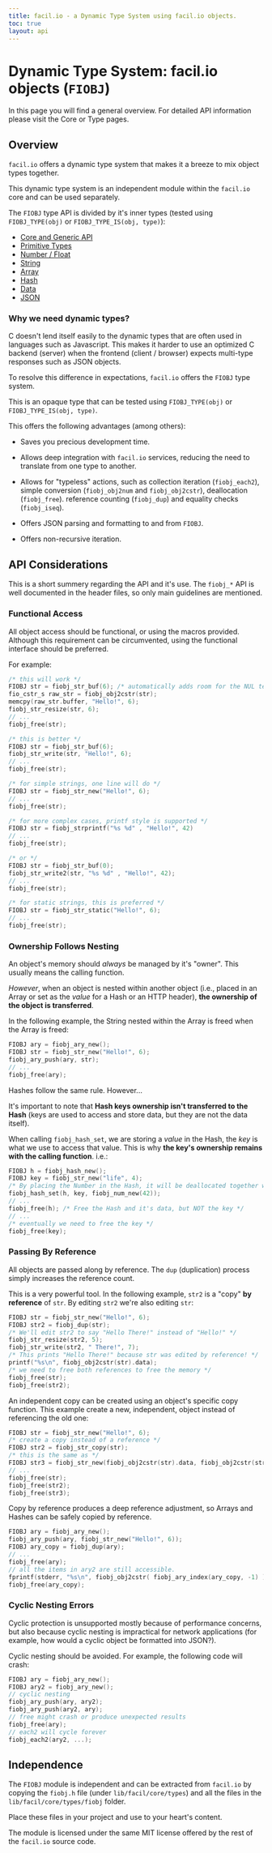 ```yaml
---
title: facil.io - a Dynamic Type System using facil.io objects.
toc: true
layout: api
---
```

# Dynamic Type System: facil.io objects (`FIOBJ`)

In this page you will find a general overview. For detailed API information please visit the Core or Type pages.

## Overview

`facil.io` offers a dynamic type system that makes it a breeze to mix object types together.

This dynamic type system is an independent module within the `facil.io` core and can be used separately.

The `FIOBJ` type API is divided by it's inner types (tested using `FIOBJ_TYPE(obj)` or `FIOBJ_TYPE_IS(obj, type)`):

* [Core and Generic API](fiobj_core)
* [Primitive Types](fiobj_primitives)
* [Number / Float](fiobj_numbers)
* [String](fiobj_str)
* [Array](fiobj_ary)
* [Hash](fiobj_hash)
* [Data](fiobj_data)
* [JSON](fiobj_json)

### Why we need dynamic types?

C doesn't lend itself easily to the dynamic types that are often used in languages such as Javascript. This makes it harder to use an optimized C backend (server) when the frontend (client / browser) expects multi-type responses such as JSON objects.

To resolve this difference in expectations, `facil.io` offers the `FIOBJ` type system.

This is an opaque type that can be tested using `FIOBJ_TYPE(obj)` or `FIOBJ_TYPE_IS(obj, type)`.

This offers the following advantages (among others):

* Saves you precious development time.

* Allows deep integration with `facil.io` services, reducing the need to translate from one type to another.

* Allows for "typeless" actions, such as collection iteration (`fiobj_each2`), simple conversion (`fiobj_obj2num` and `fiobj_obj2cstr`), deallocation (`fiobj_free`). reference counting (`fiobj_dup`) and equality checks (`fiobj_iseq`).

* Offers JSON parsing and formatting to and from `FIOBJ`.

* Offers non-recursive iteration.

## API Considerations

This is a short summery regarding the API and it's use. The `fiobj_*` API is well documented in the header files, so only main guidelines are mentioned.

### Functional Access

All object access should be functional, or using the macros provided. Although this requirement can be circumvented, using the functional interface should be preferred.

For example:

```c
/* this will work */
FIOBJ str = fiobj_str_buf(6); /* automatically adds room for the NUL terminator */
fio_cstr_s raw_str = fiobj_obj2cstr(str);
memcpy(raw_str.buffer, "Hello!", 6);
fiobj_str_resize(str, 6);
// ...
fiobj_free(str);

/* this is better */
FIOBJ str = fiobj_str_buf(6);
fiobj_str_write(str, "Hello!", 6);
// ...
fiobj_free(str);

/* for simple strings, one line will do */
FIOBJ str = fiobj_str_new("Hello!", 6);
// ...
fiobj_free(str);

/* for more complex cases, printf style is supported */
FIOBJ str = fiobj_strprintf("%s %d" , "Hello!", 42)
// ...
fiobj_free(str);

/* or */
FIOBJ str = fiobj_str_buf(0);
fiobj_str_write2(str, "%s %d" , "Hello!", 42);
// ...
fiobj_free(str);

/* for static strings, this is preferred */
FIOBJ str = fiobj_str_static("Hello!", 6);
// ...
fiobj_free(str);
```

### Ownership Follows Nesting

An object's memory should *always* be managed by it's "owner". This usually means the calling function.

*However*, when an object is nested within another object (i.e., placed in an Array or set as the *value* for a Hash or an HTTP header), **the ownership of the object is transferred**.

In the following example, the String nested within the Array is freed when the Array is freed:

```c
FIOBJ ary = fiobj_ary_new();
FIOBJ str = fiobj_str_new("Hello!", 6);
fiobj_ary_push(ary, str);
// ...
fiobj_free(ary);
```
Hashes follow the same rule. However...

It's important to note that **Hash keys ownership isn't transferred to the Hash** (keys are used to access and store data, but they are not the data itself).

When calling `fiobj_hash_set`, we are storing a *value* in the Hash, the *key* is what we use to access that value. This is why **the key's ownership remains with the calling function**. i.e.:

```c
FIOBJ h = fiobj_hash_new();
FIOBJ key = fiobj_str_new("life", 4);
/* By placing the Number in the Hash, it will be deallocated together with the Hash */
fiobj_hash_set(h, key, fiobj_num_new(42));
// ...
fiobj_free(h); /* Free the Hash and it's data, but NOT the key */
// ...
/* eventually we need to free the key */
fiobj_free(key);
```

### Passing By Reference

All objects are passed along by reference. The `dup` (duplication) process simply increases the reference count.

This is a very powerful tool. In the following example, `str2` is a "copy" **by reference** of `str`. By editing `str2` we're also editing `str`:

```c
FIOBJ str = fiobj_str_new("Hello!", 6);
FIOBJ str2 = fiobj_dup(str);
/* We'll edit str2 to say "Hello There!" instead of "Hello!" */
fiobj_str_resize(str2, 5);
fiobj_str_write(str2, " There!", 7);
/* This prints "Hello There!" because str was edited by reference! */
printf("%s\n", fiobj_obj2cstr(str).data);
/* we need to free both references to free the memory */
fiobj_free(str);
fiobj_free(str2);
```

An independent copy can be created using an object's specific copy function. This example  create a new, independent, object instead of referencing the old one:

```c
FIOBJ str = fiobj_str_new("Hello!", 6);
/* create a copy instead of a reference */
FIOBJ str2 = fiobj_str_copy(str);
/* this is the same as */
FIOBJ str3 = fiobj_str_new(fiobj_obj2cstr(str).data, fiobj_obj2cstr(str).len);
// ...
fiobj_free(str);
fiobj_free(str2);
fiobj_free(str3);
```

Copy by reference produces a deep reference adjustment, so Arrays and Hashes can be safely copied by reference.

```c
FIOBJ ary = fiobj_ary_new();
fiobj_ary_push(ary, fiobj_str_new("Hello!", 6));
FIOBJ ary_copy = fiobj_dup(ary);
// ...
fiobj_free(ary);
// all the items in ary2 are still accessible.
fprintf(stderr, "%s\n", fiobj_obj2cstr( fiobj_ary_index(ary_copy, -1) ).buffer );
fiobj_free(ary_copy);
```

### Cyclic Nesting Errors

Cyclic protection is unsupported mostly because of performance concerns, but also because cyclic nesting is impractical for network applications (for example, how would a cyclic object be formatted into JSON?).  

Cyclic nesting should be avoided. For example, the following code will crash:

```c
FIOBJ ary = fiobj_ary_new();
FIOBJ ary2 = fiobj_ary_new();
// cyclic nesting
fiobj_ary_push(ary, ary2);
fiobj_ary_push(ary2, ary);
// free might crash or produce unexpected results
fiobj_free(ary);
// each2 will cycle forever
fiobj_each2(ary2, ...);
```

## Independence

The `FIOBJ` module is independent and can be extracted from `facil.io` by copying the `fiobj.h` file (under `lib/facil/core/types`) and all the files in the `lib/facil/core/types/fiobj` folder.

Place these files in your project and use to your heart's content.

The module is licensed under the same MIT license offered by the rest of the `facil.io` source code.
